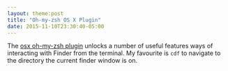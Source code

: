 ```yaml
---
layout: theme:post
title: "Oh-my-zsh OS X Plugin"
date: 2015-11-10T23:30:40-05:00
---
```


The [osx oh-my-zsh plugin] unlocks a number of useful features ways of
interacting with Finder from the terminal. My favourite is `cdf` to navigate
to the directory the current finder window is on.

[osx oh-my-zsh plugin]: https://github.com/robbyrussell/oh-my-zsh/wiki/Plugins#osx
